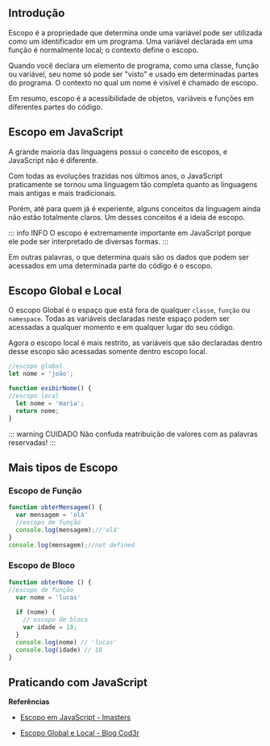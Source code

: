## Introdução 
Escopo é a propriedade que determina onde uma variável pode ser utilizada como um identificador em um programa. Uma variável declarada em uma função é normalmente local; o contexto define o escopo.

Quando você declara um elemento de programa, como uma classe, função ou variável, seu nome só pode ser "visto" e usado em determinadas partes do programa. O contexto no qual um nome é visível é chamado de escopo. 

Em resumo, escopo é a acessibilidade de objetos, variáveis e funções em diferentes partes do código.

## Escopo em JavaScript
A grande maioria das linguagens possui o conceito de escopos, e JavaScript não é diferente. 

Com todas as evoluções trazidas nos últimos anos, o JavaScript praticamente se tornou uma linguagem tão completa quanto as linguagens mais antigas e mais tradicionais.

Porém, até para quem já é experiente, alguns conceitos da linguagem ainda não estão totalmente claros. Um desses conceitos é a ideia de escopo.

::: info INFO
O escopo é extremamente importante em JavaScript porque ele pode ser interpretado de diversas formas.
:::

Em outras palavras, o que determina quais são os dados que podem ser acessados em uma determinada parte do código é o escopo.

## Escopo Global e Local
O escopo Global é o espaço que está fora de qualquer `classe`, `função` ou `namespace`. Todas as variáveis declaradas neste espaço podem ser acessadas a qualquer momento e em qualquer lugar do seu código.

Agora o escopo local é mais restrito, as variáveis que são declaradas dentro desse escopo são acessadas somente dentro escopo local.

```javascript
//escopo global
let nome = 'joão';

function exibirNome() {
//escopo local
  let nome = 'maria';
  return nome;
}
```

::: warning CUIDADO
Não confuda reatribuição de valores com as palavras reservadas!
:::

## Mais tipos de Escopo
### Escopo de Função
```javascript
function obterMensagem() {
  var mensagem = 'olá'
  //escopo de função
  console.log(mensagem);//'olá'
}
console.log(mensagem);//not defined
```
### Escopo de Bloco
```javascript
function obterNome () {
//escopo de função
  var nome = 'lucas'
  
  if (nome) {
    // escopo de bloco
    var idade = 18;
  }
  console.log(nome) // 'lucas'
  console.log(idade) // 18
}
```

## Praticando com JavaScript



**Referências**

* [Escopo em JavaScript - Imasters](https://imasters.com.br/desenvolvimento/escopos-em-javascript)

* [Escopo Global e Local - Blog Cod3r](https://blog.cod3r.com.br/escopo-global-e-local-entendendo-suas-diferencas/#:~:text=Onde%20o%20escopo%20global%20%C3%A9,uma%20caixa%20dentro%20da%20outra.)